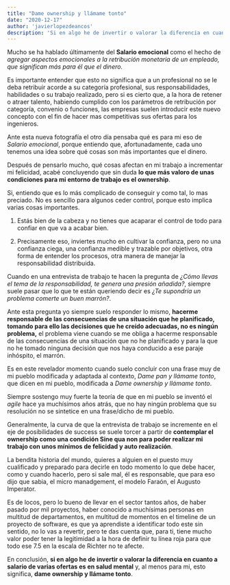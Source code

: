 ```yaml
---
title: "Dame ownership y llámame tonto"
date: "2020-12-17"
author: 'javierlopezdeancos'
description: 'Si en algo he de invertir o valorar la diferencia en cuanto a salario de varias ofertas es en salud mental.'
---
```


Mucho se ha hablado últimamente del **Salario emocional** como el hecho de  *agregar aspectos emocionales a la retribución monetaria de un empleado, que significan más para él que el dinero.*

Es importante entender que esto no significa que a un profesional no se le deba retribuir acorde a su categoría profesional, sus responsabilidades, habilidades o su trabajo realizado, pero si es cierto que, a la hora de retener o atraer talento, habiendo cumplido con los parámetros de retribución por categoría, convenio o funciones, las empresas suelen introducir este nuevo concepto con el fin de hacer mas competitivas sus ofertas para los ingenieros.

Ante esta nueva fotografía el otro día pensaba qué es para mi eso de *Salario emocional*, porque entiendo que, afortunadamente, cada uno tenemos una idea sobre qué cosas son más importantes que el dinero.

Después de pensarlo mucho, qué cosas afectan en mi trabajo a incrementar mi felicidad, acabé concluyendo que sin duda **lo que más valoro de unas condiciones para mi entorno de trabajo es el ownership**.

Si, entiendo que es lo más complicado de conseguir y como tal, lo mas preciado. No es sencillo para algunos ceder control, porque esto implica varias cosas importantes.

1. Estás bien de la cabeza y no tienes que acaparar el control de todo para confiar en que va a acabar bien.

2. Precisamente eso, inviertes mucho en cultivar la confianza, pero no una confianza ciega, una confianza medible y trazable por objetivos, otra forma de entender los procesos, otra manera de manejar la responsabilidad distribuida.

Cuando en una entrevista de trabajo te hacen la pregunta de *¿Cómo llevas el tema de la responsabilidad, te genera una presión añadida?*, siempre suele pasar que lo que te están queriendo decir es *¿Te supondría un problema comerte un buen marrón?*.

Ante esta pregunta yo siempre suelo responder lo mismo, **hacerme responsable de las consecuencias de una situación que he planificado, tomando para ello las decisiones que he creído adecuadas, no es ningún problema,** el problema viene cuando se me obliga a hacerme responsable de las consecuencias de una situación que no he planificado y para la que no he tomado ninguna decisión que nos haya conducido a ese paraje inhóspito, el marrón.

Es en este revelador momento cuando suelo concluir con una frase muy de mi pueblo modificada y adaptada al contexto, *Dame pan y llámame tonto*, que dicen en mi pueblo, modificada a *Dame ownership y llámame tonto*.

Siempre sostengo muy fuerte la teoría de que en mi pueblo se inventó el *agile* hace ya muchísimos años atrás, que no hay ningún problema que su resolución no se sintetice en una frase/dicho de mi pueblo.

Generalmente, la curva de que la entrevista de trabajo se incremente en el eje de posibilidades de success se suele torcer a partir de **contemplar el ownership como una condición Sine qua non para poder realizar mi trabajo con unos mínimos de felicidad y auto realización**.

La bendita historia del mundo, quieres a alguien en el puesto muy cualificado y preparado para decirle en todo momento lo que debe hacer, como y cuando hacerlo, pero si sale mal, él es responsable, que para eso dijo que sabia, el micro manadgement,  el modelo Faraón, el Augusto Imperator.

Es de locos, pero lo bueno de llevar en el sector tantos años, de haber pasado por mil proyectos, haber conocido a muchísimas personas en multitud de departamentos, en multitud de momentos en el timeline de un proyecto de software, es que ya aprendiste a identificar todo este sin sentido, no lo vas a revertir, pero te das cuenta que, para ti, tiene mucho valor poder tener la legitimidad a la hora de definir tu línea roja para que todo ese 7.5 en la escala de Richter no te afecte.

En conclusión, **si en algo he de invertir o valorar la diferencia en cuanto a salario de varias ofertas es en salud mental** y, al menos para mi, esto significa, **dame ownership y llámame tonto**.
